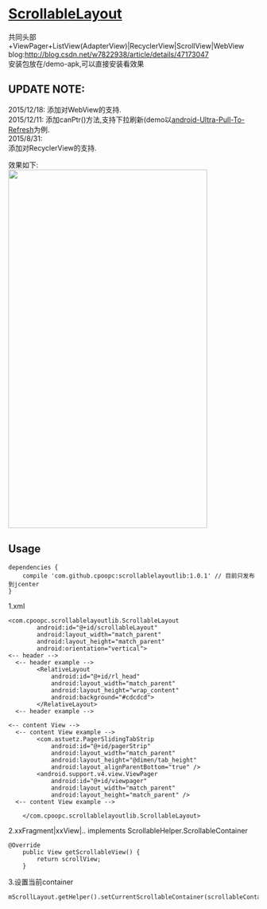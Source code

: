 # [ScrollableLayout](https://github.com/cpoopc/ScrollableLayout)
共同头部+ViewPager+ListView(AdapterView)|RecyclerView|ScrollView|WebView    
blog:http://blog.csdn.net/w7822938/article/details/47173047  
安装包放在/demo-apk,可以直接安装看效果

## UPDATE NOTE:  
2015/12/18:
添加对WebView的支持.  
2015/12/11:
添加canPtr()方法,支持下拉刷新(demo以[android-Ultra-Pull-To-Refresh](https://github.com/liaohuqiu/android-Ultra-Pull-To-Refresh)为例.  
2015/8/31:  
添加对RecyclerView的支持.  

效果如下:  
<img width="400" height="720" src="https://github.com/cpoopc/ScrollableLayout/blob/master/image/preview.gif" />

## Usage
```
dependencies {
	compile 'com.github.cpoopc:scrollablelayoutlib:1.0.1' // 目前只发布到jcenter
}
```

1.xml
```
<com.cpoopc.scrollablelayoutlib.ScrollableLayout
        android:id="@+id/scrollableLayout"
        android:layout_width="match_parent"
        android:layout_height="match_parent"
        android:orientation="vertical">
<-- header -->
  <-- header example -->
        <RelativeLayout
            android:id="@+id/rl_head"
            android:layout_width="match_parent"
            android:layout_height="wrap_content"
            android:background="#cdcdcd">
        </RelativeLayout>
  <-- header example -->

<-- content View -->
  <-- content View example -->
        <com.astuetz.PagerSlidingTabStrip
            android:id="@+id/pagerStrip"
            android:layout_width="match_parent"
            android:layout_height="@dimen/tab_height"
            android:layout_alignParentBottom="true" />
        <android.support.v4.view.ViewPager
            android:id="@+id/viewpager"
            android:layout_width="match_parent"
            android:layout_height="match_parent" />
  <-- content View example -->

    </com.cpoopc.scrollablelayoutlib.ScrollableLayout>
  ```
2.xxFragment|xxView|.. implements ScrollableHelper.ScrollableContainer
```
@Override
    public View getScrollableView() {
        return scrollView;
    }
```
3.设置当前container
```
mScrollLayout.getHelper().setCurrentScrollableContainer(scrollableContainer)
```

